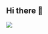 ## Hi there 👋




<a href="https://github.com/shynzx">
  <img align="center" src="https://github-readme-stats.vercel.app/api/top-langs/?username=shynzx&theme=dark&hide_langs_below=1" />
</a>

<!--
**shynzx/shynzx** is a ✨ _special_ ✨ repository because its `README.md` (this file) appears on your GitHub profile.

Here are some ideas to get you started:

- 🔭 I’m currently working on ...
- 🌱 I’m currently learning ...
- 👯 I’m looking to collaborate on ...
- 🤔 I’m looking for help with ...
- 💬 Ask me about ...
- 📫 How to reach me: ...
- 😄 Pronouns: ...
- ⚡ Fun fact: ...
-->
